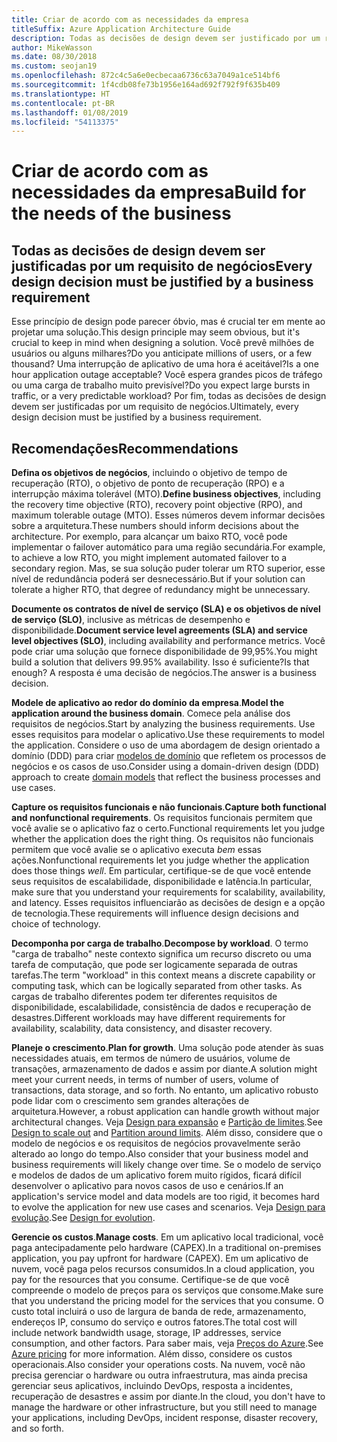 ```yaml
---
title: Criar de acordo com as necessidades da empresa
titleSuffix: Azure Application Architecture Guide
description: Todas as decisões de design devem ser justificado por um requisito de negócios.
author: MikeWasson
ms.date: 08/30/2018
ms.custom: seojan19
ms.openlocfilehash: 872c4c5a6e0ecbecaa6736c63a7049a1ce514bf6
ms.sourcegitcommit: 1f4cdb08fe73b1956e164ad692f792f9f635b409
ms.translationtype: HT
ms.contentlocale: pt-BR
ms.lasthandoff: 01/08/2019
ms.locfileid: "54113375"
---
```

# <a name="build-for-the-needs-of-the-business"></a><span data-ttu-id="b3b57-103">Criar de acordo com as necessidades da empresa</span><span class="sxs-lookup"><span data-stu-id="b3b57-103">Build for the needs of the business</span></span>

## <a name="every-design-decision-must-be-justified-by-a-business-requirement"></a><span data-ttu-id="b3b57-104">Todas as decisões de design devem ser justificadas por um requisito de negócios</span><span class="sxs-lookup"><span data-stu-id="b3b57-104">Every design decision must be justified by a business requirement</span></span>

<span data-ttu-id="b3b57-105">Esse princípio de design pode parecer óbvio, mas é crucial ter em mente ao projetar uma solução.</span><span class="sxs-lookup"><span data-stu-id="b3b57-105">This design principle may seem obvious, but it's crucial to keep in mind when designing a solution.</span></span> <span data-ttu-id="b3b57-106">Você prevê milhões de usuários ou alguns milhares?</span><span class="sxs-lookup"><span data-stu-id="b3b57-106">Do you anticipate millions of users, or a few thousand?</span></span> <span data-ttu-id="b3b57-107">Uma interrupção de aplicativo de uma hora é aceitável?</span><span class="sxs-lookup"><span data-stu-id="b3b57-107">Is a one hour application outage acceptable?</span></span> <span data-ttu-id="b3b57-108">Você espera grandes picos de tráfego ou uma carga de trabalho muito previsível?</span><span class="sxs-lookup"><span data-stu-id="b3b57-108">Do you expect large bursts in traffic, or a very predictable workload?</span></span> <span data-ttu-id="b3b57-109">Por fim, todas as decisões de design devem ser justificadas por um requisito de negócios.</span><span class="sxs-lookup"><span data-stu-id="b3b57-109">Ultimately, every design decision must be justified by a business requirement.</span></span>

## <a name="recommendations"></a><span data-ttu-id="b3b57-110">Recomendações</span><span class="sxs-lookup"><span data-stu-id="b3b57-110">Recommendations</span></span>

<span data-ttu-id="b3b57-111">**Defina os objetivos de negócios**, incluindo o objetivo de tempo de recuperação (RTO), o objetivo de ponto de recuperação (RPO) e a interrupção máxima tolerável (MTO).</span><span class="sxs-lookup"><span data-stu-id="b3b57-111">**Define business objectives**, including the recovery time objective (RTO), recovery point objective (RPO), and maximum tolerable outage (MTO).</span></span> <span data-ttu-id="b3b57-112">Esses números devem informar decisões sobre a arquitetura.</span><span class="sxs-lookup"><span data-stu-id="b3b57-112">These numbers should inform decisions about the architecture.</span></span> <span data-ttu-id="b3b57-113">Por exemplo, para alcançar um baixo RTO, você pode implementar o failover automático para uma região secundária.</span><span class="sxs-lookup"><span data-stu-id="b3b57-113">For example, to achieve a low RTO, you might implement automated failover to a secondary region.</span></span> <span data-ttu-id="b3b57-114">Mas, se sua solução puder tolerar um RTO superior, esse nível de redundância poderá ser desnecessário.</span><span class="sxs-lookup"><span data-stu-id="b3b57-114">But if your solution can tolerate a higher RTO, that degree of redundancy might be unnecessary.</span></span>

<span data-ttu-id="b3b57-115">**Documente os contratos de nível de serviço (SLA) e os objetivos de nível de serviço (SLO)**, inclusive as métricas de desempenho e disponibilidade.</span><span class="sxs-lookup"><span data-stu-id="b3b57-115">**Document service level agreements (SLA) and service level objectives (SLO)**, including availability and performance metrics.</span></span> <span data-ttu-id="b3b57-116">Você pode criar uma solução que fornece disponibilidade de 99,95%.</span><span class="sxs-lookup"><span data-stu-id="b3b57-116">You might build a solution that delivers 99.95% availability.</span></span> <span data-ttu-id="b3b57-117">Isso é suficiente?</span><span class="sxs-lookup"><span data-stu-id="b3b57-117">Is that enough?</span></span> <span data-ttu-id="b3b57-118">A resposta é uma decisão de negócios.</span><span class="sxs-lookup"><span data-stu-id="b3b57-118">The answer is a business decision.</span></span>

<span data-ttu-id="b3b57-119">**Modele de aplicativo ao redor do domínio da empresa**.</span><span class="sxs-lookup"><span data-stu-id="b3b57-119">**Model the application around the business domain**.</span></span> <span data-ttu-id="b3b57-120">Comece pela análise dos requisitos de negócios.</span><span class="sxs-lookup"><span data-stu-id="b3b57-120">Start by analyzing the business requirements.</span></span> <span data-ttu-id="b3b57-121">Use esses requisitos para modelar o aplicativo.</span><span class="sxs-lookup"><span data-stu-id="b3b57-121">Use these requirements to model the application.</span></span> <span data-ttu-id="b3b57-122">Considere o uso de uma abordagem de design orientado a domínio (DDD) para criar [modelos de domínio][domain-model] que refletem os processos de negócios e os casos de uso.</span><span class="sxs-lookup"><span data-stu-id="b3b57-122">Consider using a domain-driven design (DDD) approach to create [domain models][domain-model] that reflect the business processes and use cases.</span></span>

<span data-ttu-id="b3b57-123">**Capture os requisitos funcionais e não funcionais**.</span><span class="sxs-lookup"><span data-stu-id="b3b57-123">**Capture both functional and nonfunctional requirements**.</span></span> <span data-ttu-id="b3b57-124">Os requisitos funcionais permitem que você avalie se o aplicativo faz o certo.</span><span class="sxs-lookup"><span data-stu-id="b3b57-124">Functional requirements let you judge whether the application does the right thing.</span></span> <span data-ttu-id="b3b57-125">Os requisitos não funcionais permitem que você avalie se o aplicativo executa *bem* essas ações.</span><span class="sxs-lookup"><span data-stu-id="b3b57-125">Nonfunctional requirements let you judge whether the application does those things *well*.</span></span> <span data-ttu-id="b3b57-126">Em particular, certifique-se de que você entende seus requisitos de escalabilidade, disponibilidade e latência.</span><span class="sxs-lookup"><span data-stu-id="b3b57-126">In particular, make sure that you understand your requirements for scalability, availability, and latency.</span></span> <span data-ttu-id="b3b57-127">Esses requisitos influenciarão as decisões de design e a opção de tecnologia.</span><span class="sxs-lookup"><span data-stu-id="b3b57-127">These requirements will influence design decisions and choice of technology.</span></span>

<span data-ttu-id="b3b57-128">**Decomponha por carga de trabalho**.</span><span class="sxs-lookup"><span data-stu-id="b3b57-128">**Decompose by workload**.</span></span> <span data-ttu-id="b3b57-129">O termo "carga de trabalho" neste contexto significa um recurso discreto ou uma tarefa de computação, que pode ser logicamente separada de outras tarefas.</span><span class="sxs-lookup"><span data-stu-id="b3b57-129">The term "workload" in this context means a discrete capability or computing task, which can be logically separated from other tasks.</span></span> <span data-ttu-id="b3b57-130">As cargas de trabalho diferentes podem ter diferentes requisitos de disponibilidade, escalabilidade, consistência de dados e recuperação de desastres.</span><span class="sxs-lookup"><span data-stu-id="b3b57-130">Different workloads may have different requirements for availability, scalability, data consistency, and disaster recovery.</span></span>

<span data-ttu-id="b3b57-131">**Planeje o crescimento**.</span><span class="sxs-lookup"><span data-stu-id="b3b57-131">**Plan for growth**.</span></span> <span data-ttu-id="b3b57-132">Uma solução pode atender às suas necessidades atuais, em termos de número de usuários, volume de transações, armazenamento de dados e assim por diante.</span><span class="sxs-lookup"><span data-stu-id="b3b57-132">A solution might meet your current needs, in terms of number of users, volume of transactions, data storage, and so forth.</span></span> <span data-ttu-id="b3b57-133">No entanto, um aplicativo robusto pode lidar com o crescimento sem grandes alterações de arquitetura.</span><span class="sxs-lookup"><span data-stu-id="b3b57-133">However, a robust application can handle growth without major architectural changes.</span></span> <span data-ttu-id="b3b57-134">Veja [Design para expansão](scale-out.md) e [Partição de limites](partition.md).</span><span class="sxs-lookup"><span data-stu-id="b3b57-134">See [Design to scale out](scale-out.md) and [Partition around limits](partition.md).</span></span> <span data-ttu-id="b3b57-135">Além disso, considere que o modelo de negócios e os requisitos de negócios provavelmente serão alterado ao longo do tempo.</span><span class="sxs-lookup"><span data-stu-id="b3b57-135">Also consider that your business model and business requirements will likely change over time.</span></span> <span data-ttu-id="b3b57-136">Se o modelo de serviço e modelos de dados de um aplicativo forem muito rígidos, ficará difícil desenvolver o aplicativo para novos casos de uso e cenários.</span><span class="sxs-lookup"><span data-stu-id="b3b57-136">If an application's service model and data models are too rigid, it becomes hard to evolve the application for new use cases and scenarios.</span></span> <span data-ttu-id="b3b57-137">Veja [Design para evolução](design-for-evolution.md).</span><span class="sxs-lookup"><span data-stu-id="b3b57-137">See [Design for evolution](design-for-evolution.md).</span></span>

<span data-ttu-id="b3b57-138">**Gerencie os custos**.</span><span class="sxs-lookup"><span data-stu-id="b3b57-138">**Manage costs**.</span></span> <span data-ttu-id="b3b57-139">Em um aplicativo local tradicional, você paga antecipadamente pelo hardware (CAPEX).</span><span class="sxs-lookup"><span data-stu-id="b3b57-139">In a traditional on-premises application, you pay upfront for hardware (CAPEX).</span></span> <span data-ttu-id="b3b57-140">Em um aplicativo de nuvem, você paga pelos recursos consumidos.</span><span class="sxs-lookup"><span data-stu-id="b3b57-140">In a cloud application, you pay for the resources that you consume.</span></span> <span data-ttu-id="b3b57-141">Certifique-se de que você compreende o modelo de preços para os serviços que consome.</span><span class="sxs-lookup"><span data-stu-id="b3b57-141">Make sure that you understand the pricing model for the services that you consume.</span></span> <span data-ttu-id="b3b57-142">O custo total incluirá o uso de largura de banda de rede, armazenamento, endereços IP, consumo do serviço e outros fatores.</span><span class="sxs-lookup"><span data-stu-id="b3b57-142">The total cost will include network bandwidth usage, storage, IP addresses, service consumption, and other factors.</span></span> <span data-ttu-id="b3b57-143">Para saber mais, veja [Preços do Azure][pricing].</span><span class="sxs-lookup"><span data-stu-id="b3b57-143">See [Azure pricing][pricing] for more information.</span></span> <span data-ttu-id="b3b57-144">Além disso, considere os custos operacionais.</span><span class="sxs-lookup"><span data-stu-id="b3b57-144">Also consider your operations costs.</span></span> <span data-ttu-id="b3b57-145">Na nuvem, você não precisa gerenciar o hardware ou outra infraestrutura, mas ainda precisa gerenciar seus aplicativos, incluindo DevOps, resposta a incidentes, recuperação de desastres e assim por diante.</span><span class="sxs-lookup"><span data-stu-id="b3b57-145">In the cloud, you don't have to manage the hardware or other infrastructure, but you still need to manage your applications, including DevOps, incident response, disaster recovery, and so forth.</span></span>

[domain-model]: https://martinfowler.com/eaaCatalog/domainModel.html
[pricing]: https://azure.microsoft.com/pricing/
